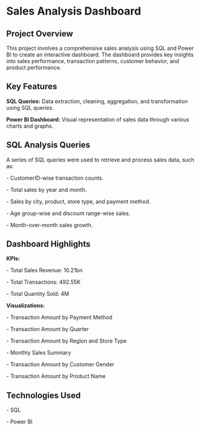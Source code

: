 # Sales Analysis Dashboard




  ## Project Overview

  This project involves a comprehensive sales analysis using SQL and Power BI to create an interactive dashboard. The dashboard provides key insights into sales performance, transaction patterns, customer behavior, and product performance.



  ## Key Features



  **SQL Queries:** Data extraction, cleaning, aggregation, and transformation using SQL queries.

  **Power BI Dashboard:** Visual representation of sales data through various charts and graphs.


 ## SQL Analysis Queries

  A series of SQL queries were used to retrieve and process sales data, such as:

  \- CustomerID-wise transaction counts.

  \- Total sales by year and month.

  \- Sales by city, product, store type, and payment method.

  \- Age group-wise and discount range-wise sales.

  \- Month-over-month sales growth.

  ## Dashboard Highlights

  **KPIs:**

  &#x20; \- Total Sales Revenue: 10.21bn

  &#x20; \- Total Transactions: 492.55K

  &#x20; \- Total Quantity Sold: 4M



  **Visualizations:**

  &#x20; \- Transaction Amount by Payment Method

  &#x20; \- Transaction Amount by Quarter

  &#x20; \- Transaction Amount by Region and Store Type

  &#x20; \- Monthly Sales Summary

  &#x20; \- Transaction Amount by Customer Gender

  &#x20; \- Transaction Amount by Product Name



  ## Technologies Used

\- SQL

  \- Power BI





 
